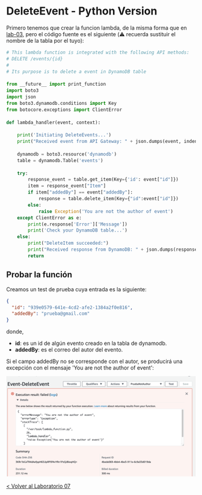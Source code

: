 # DeleteEvent - Python Version

Primero tenemos que crear la funcion lambda, de la misma forma que en [lab-03](../lambda-functions-python/EventsList), pero el código fuente es el siguiente (:warning: recuerda sustituir el nombre de la tabla por el tuyo):

```python
# This lambda function is integrated with the following API methods:
# DELETE /events/{id}
#
# Its purpose is to delete a event in DynamoDB table

from __future__ import print_function
import boto3
import json
from boto3.dynamodb.conditions import Key
from botocore.exceptions import ClientError

def lambda_handler(event, context):

    print('Initiating DeleteEvents...')
    print("Received event from API Gateway: " + json.dumps(event, indent=2))

    dynamodb = boto3.resource('dynamodb')
    table = dynamodb.Table('events')

    try:
	    response_event = table.get_item(Key={'id': event["id"]})
	    item = response_event["Item"]
	    if item["addedBy"] == event["addedBy"]:
	        response = table.delete_item(Key={"id":event["id"]})
	    else:
	        raise Exception('You are not the author of event')
    except ClientError as e:
	    print(e.response['Error']['Message'])
	    print('Check your DynamoDB table...')
    else:
	    print("DeleteItem succeeded:")
	    print("Received response from DynamoDB: " + json.dumps(response, indent=2))
	    return
```

## Probar la función

Creamos un test de prueba cuya entrada es la siguiente:

```json
{
  "id": "939e0579-641e-4cd2-afe2-1384a2f0e816",
  "addedBy": "prueba@gmail.com"
}
```
donde,
* **id**: es un id de algún evento creado en la tabla de dynamodb.
* **addedBy**: es el correo del autor del evento.

Si el campo addedBy no se corresponde con el autor, se producirá una excepción con el mensaje 'You are not the author of event':

<p align="center">
    <img src="delete_event_not_author.png">
</p>

[< Volver al Laboratorio 07 ](../../lab-07)

